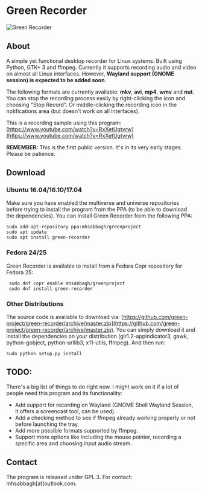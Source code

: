 # Green Recorder

![Green Recorder](http://i.imgur.com/vhJpxIl.png)

## About

A simple yet functional desktop recorder for Linux systems. Built using Python, GTK+ 3 and ffmpeg. Currently it supports recording audio and video on almost all Linux interfaces. However, **Wayland support (GNOME session) is expected to be added soon**.

The following formats are currently available: **mkv**, **avi**, **mp4**, **wmv** and **nut**. You can stop the recording process easily by right-clicking the icon and choosing "Stop Record". Or middle-clicking the recording icon in the notifications area (but doesn't work on all interfaces).

This is a recording sample using this program: [https://www.youtube.com/watch?v=RxXetUgtvrw](https://www.youtube.com/watch?v=RxXetUgtvrw)

**REMEMBER:** This is the first public version. It's in its very early stages. Please be patience.

## Download

### Ubuntu 16.04/16.10/17.04

Make sure you have enabled the multiverse and universe repositories before trying to install the program from the PPA (to be able to download the dependencies). You can install Green Recorder from the following PPA:

    sudo add-apt-repository ppa:mhsabbagh/greenproject
    sudo apt update
    sudo apt install green-recorder

### Fedora 24/25

Green Recorder is available to install from a Fedora Copr repository for Fedora 25:

     sudo dnf copr enable mhsabbagh/greenproject 
     sudo dnf install green-recorder

### Other Distributions

The source code is available to download via: [https://github.com/green-project/green-recorder/archive/master.zip](https://github.com/green-project/green-recorder/archive/master.zip). You can simply download it and install the dependencies on your distribution (gir1.2-appindicator3, gawk, python-gobject, python-urllib3, x11-utils, ffmpeg). And then run: 

    sudo python setup.py install
    
## TODO:

There's a big list of things to do right now. I might work on it if a lot of people need this program and its functionality:

* Add support for recording on Wayland (GNOME Shell Wayland Session, it offers a screencast tool, can be used).
* Add a checking method to see if ffmpeg already working properly or not before launching the tray.
* Add more possible formats supported by ffmpeg.
* Support more options like including the mouse pointer, recording a specific area and choosing input audio stream.
    
## Contact

The program is released under GPL 3. For contact: mhsabbagh[at]outlook.com.
